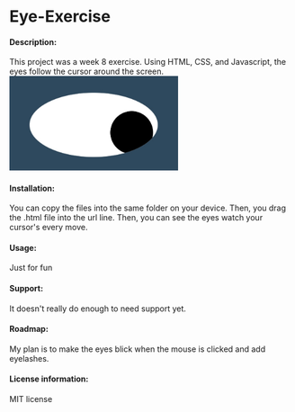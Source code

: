 # Eye-Exercise
#### Description:
This project was a week 8 exercise. Using HTML, CSS, and Javascript, the eyes follow the cursor around the screen.
<img src= "eye.png" width='300'/>
 
#### Installation:
 
You can copy the files into the same folder on your device. Then, you drag the .html file into the url line. Then, you can see the eyes watch your cursor's every move.
 
#### Usage:
 
Just for fun
 
#### Support: 
 
It doesn't really do enough to need support yet.
 
#### Roadmap: 
My plan is to make the eyes blick when the mouse is clicked and add eyelashes.
 
#### License information:
 
MIT license
